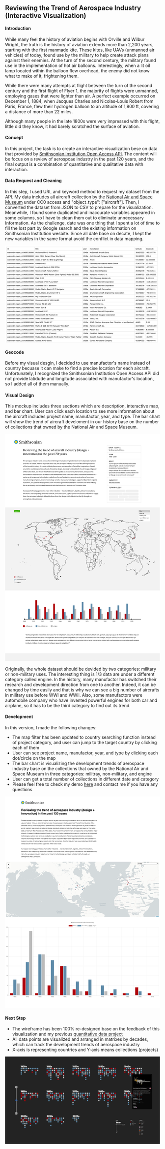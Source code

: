 ## Reviewing the Trend of Aerospace Industry (Interactive Visualization)

#### Introduction

While many feel the history of aviation begins with Orville and Wilbur Wright, the truth is the history of aviation extends more than 2,200 years, starting with the first manmade kite. These kites, like UAVs (unmanned air vehicles) of today, found use by the military to help create attack plans against their enemies. At the turn of the second century, the military found use in the implementation of hot air balloons. Interestingly, when a lit oil lamp located within the balloon flew overhead, the enemy did not know what to make of it, frightening them.

While there were many attempts at flight between the turn of the second century and the first flight of Flyer 1, the majority of flights were unmanned, employing gases that were lighter than air. A perfect example occurred on December 1, 1884, when Jacques Charles and Nicolas-Louis Robert from Paris, France, flew their hydrogen balloon to an altitude of 1,800 ft, covering a distance of more than 22 miles.

Although many people in the late 1800s were very impressed with this flight, little did they know, it had barely scratched the surface of aviation.

#### Concept

In this project, the task is to create an interactive visualization bese on data that provided by [Smithsonian Institution Open Access API](http://edan.si.edu/openaccess/apidocs/). The content will be focus on a review of aerospcae industry in the past 120 years, and the final output is a combination of quantitative and qualitative data with interaction.

#### Data Request and Cleaning

In this step, I used URL and keyword method to request my dataset from the API. My data includes all aircraft collection by the [National Air and Space Museum](https://airandspace.si.edu) under CC0 access and "object_type": ["aircraft"]. Then, I converted the dataset from JSON to CSV to prepare for the visualization. Meanwhile, I found some duplicated and inaccurate variables appeared in some columns, so I have to clean them out to eliminate unnecessary Information. As the challenge, date was one thing that I spent a lot of time to fill the lost part by Google search and the existing information on Smithsonian Institution wesbite. Since all date base on decate, I kept the new variables in the same format avoid the conflict in data mapping.

<img src="https://github.com/yujunmjiang/major-studio-1-fall-20/blob/master/p3_final/document/Screen%20Shot%202020-12-13%20at%207.13.40%20PM.png">

#### Geocode

Before my visual desgin, I decided to use manufactor's name instead of country becuase it can make to find a precise location for each aircraft. Unfortunately, I recognized the Smithsonian Institution Open Access API did not provide latidude and longitude associated with manufactor's location, so I added all of them manually.

#### Visual Design

This mockup includes three sections which are description, interactive map, and bar chart. User can click each location to see more information about the aircraft includes project name, manufactor, year, and type. The bar chart will show the trend of aircraft develoment in our history base on the number of collections that owned by the National Air and Space Museum.

<img src="https://github.com/yujunmjiang/major-studio-1-fall-20/blob/master/p3_final/document/nasm-final-01.jpg">

Originally, the whole dataset should be devided by two categories: military or non-military uses. The interesting thing is 1/3 data are under a different category called engine. In the history, many manufactor has switched their research and development direction from one to another. Indeed, it can be changed by time easily and that is why we can see a big number of aircrafts in military use before WWI and WWII. Also, some manufactors were automobile company who have invented powerful engines for both car and airplane, so it has to be the third category to find out its trend.

#### Development

In this version, I made the following changes:

* The map filter has been updated to country searching function instead of project category, and user can jump to the target country by clicking each of them
* User can see project name, manufactor, year, and type by clicking each dot/circle on the map
* The bar chart is visualizing the development trends of aerospace industry base on the collections that owned by the National Air and Space Museum in three categories: militray, non-military, and engine
* User can get a total number of collections in different date and category
* Please feel free to check my demo [here](https://yujunmjiang.github.io/nasm-interactive/) and contact me if you have any questions

<img src="https://github.com/yujunmjiang/major-studio-1-fall-20/blob/master/p3_final/document/screencapture-yujunmjiang-github-io-nasm-interactive-2020-12-13-19_24_40.png">

#### Next Step

* The wireframe has been 100% re-designed base on the feedback of this visualization and my previous [quantitative data project](https://github.com/yujunmjiang/nasm-quantitative)
* All data points are visualized and arranged in matrixes by decades, which can track the development trends of aerospace industry
* X-axis is representing countries and Y-axis means collections (projects)

<img src="https://github.com/yujunmjiang/major-studio-1-fall-20/blob/master/p3_final/document/nextStep.jpg">
